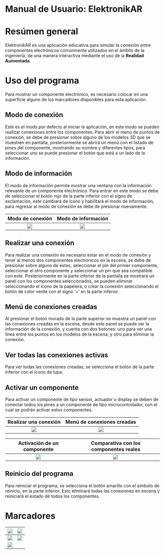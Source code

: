 ﻿# Manual de Usuario: ElektronikAR

# Resúmen general

ElektronikAR es una aplicación educativa para simular la conexión entre componentes electrónicos comúnmente utilizados
en el ámbito de la ingeniería, de una manera interactiva mediante el uso de la **Realidad Aumentada**.

# Uso del programa

Para mostrar un componente electrónico, es necesario colocar en una superficie alguno de los marcadores disponibles para
esta aplicación.

## Modo de conexión

Este es el modo por defecto al iniciar la aplicación, en este modo se pueden realizar conexiones entre los componentes.
Para abrir el menú de puntos de conexión, se debe de presionar sobre alguno de los modelos 3D que se muestren en
pantalla, posteriormente se abrirá un menú con el listado de pines del componente, mostrando su nombre y diferentes
tipos, para seleccionar uno se puede presionar el botón que está a un lado de la información.

## Modo de información

El modo de información permite mostrar una ventana con la información relevante de un componente electrónico. Para
entrar en este modo se debe de seleccionar el botón rojo de la parte inferior con el signo de exclamación, este cambiará
de ícono y habilitará el modo de información, para regresar al modo de conexión se debe de presionar nuevamente.

|            Modo de conexión             |         Modo de información         |
|:---------------------------------------:|:-----------------------------------:|
| ![](./img/usermanual/modo_conexion.jpg) | ![](./img/usermanual/modo_info.jpg) |

## Realizar una conexión

Para realizar una conexión es necesario estar en el modo de conexión y tener al menos dos componentes electrónicos en la
escena, se debe de presionar sobre alguno de estos, seleccionar el pin del primer componente, seleccionar el otro
componente y seleccionar un pin que sea compatible con este. Posteriormente en la parte inferior de la pantalla se
mostrará un panel con los componentes seleccionados, se pueden eliminar seleccionando el ícono de la papelera, o crear
la conexión seleccionando el botón de color verde con el signo ‘+’ en la parte inferior.

## Menú de conexiones creadas

Al presionar el botón morado de la parte superior se muestra un panel con las conexiones creadas en la escena, desde
este panel se puede ver la información de la conexión, y cuenta con dos botones: uno para ver una línea entre los puntos
en los modelos de la escena; y otro para eliminar la conexión.

## Ver todas las conexiones activas

Para ver todas las conexiones creadas, se selecciona el botón de la parte inferior con el ícono de lupa.

## Activar un componente

Para activar un componente de tipo sensor, actuador o display se deben de conectar todos los pines a un componente de
tipo microcontrolador, con el cual se podrán activar estos componentes.

|           Realizar una conexión            |          Menú de conexiones creadas          |
|:------------------------------------------:|:--------------------------------------------:|
| ![](./img/usermanual/realiza_conexion.jpg) | ![](./img/usermanual/conexiones_creadas.jpg) |

|         Activación de un componente         | Comparativa con los componentes reales |
|:-------------------------------------------:|:--------------------------------------:|
| ![](./img/usermanual/componente_activo.jpg) | ![](./img/usermanual/comparativa.jpg)  |

## Reinicio del programa

Para reiniciar el programa, se selecciona el botón amarillo con el símbolo de reinicio, en la parte inferior. Esto
eliminará todas las conexiones en escena y reiniciará el estado de todos los componentes.

# Marcadores

|   ![](./img/markers/arduino.png)   |   ![](./img/markers/esp32.png)    |
|:----------------------------------:|:---------------------------------:|
| ![](./img/markers/displayi2c.png)  | ![](./img/markers/servomotor.png) |
| ![](./img/markers/ultrasonico.png) |                                   |